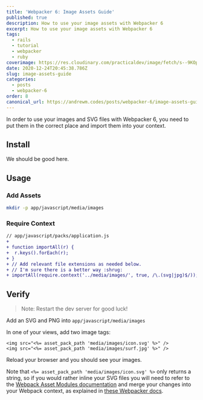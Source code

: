 ```yaml
---
title: 'Webpacker 6: Image Assets Guide'
published: true
description: How to use your image assets with Webpacker 6
excerpt: How to use your image assets with Webpacker 6
tags:
  - rails
  - tutorial
  - webpacker
  - ruby
coverimage: https://res.cloudinary.com/practicaldev/image/fetch/s--9KOpvZCa--/c_imagga_scale,f_auto,fl_progressive,h_420,q_auto,w_1000/https://dev-to-uploads.s3.amazonaws.com/i/10lu5ml7jlx9atv0q757.png
date: 2020-12-24T20:45:38.786Z
slug: image-assets-guide
categories:
  - posts
  - webpacker-6
order: 8
canonical_url: https://andrewm.codes/posts/webpacker-6/image-assets-guide/
---
```


In order to use your images and SVG files with Webpacker 6, you need to put them in the correct place and import them into your context.

## Install

We should be good here.

## Usage

### Add Assets

```sh
mkdir -p app/javascript/media/images
```

### Require Context

```diff
// app/javascript/packs/application.js
+
+ function importAll(r) {
+  r.keys().forEach(r);
+ }
+ // Add relevant file extensions as needed below.
+ // I'm sure there is a better way :shrug:
+ importAll(require.context('../media/images/', true, /\.(svg|jpg)$/));
```

## Verify

> Note: Restart the dev server for good luck!

Add an SVG and PNG into `app/javascript/media/images`

In one of your views, add two image tags:

```erb
<img src="<%= asset_pack_path 'media/images/icon.svg' %>" />
<img src="<%= asset_pack_path 'media/images/surf.jpg' %>" />
```

Reload your browser and you should see your images.

Note that `<%= asset_pack_path 'media/images/icon.svg' %>` only returns a string, so if you would rather inline your SVG files you will need to refer to the [Webpack Asset Modules documentation][1] and merge your changes into your Webpack context, as explained in [these Webpacker docs][2].

[1]:	https://webpack.js.org/guides/asset-modules/#inlining-assets
[2]:	https://github.com/rails/webpacker#webpack-configuration
